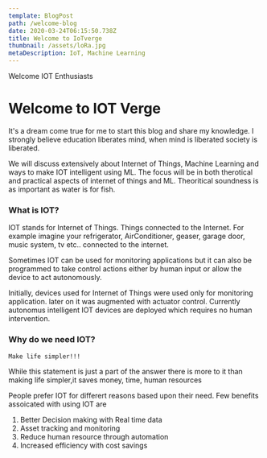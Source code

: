 ```yaml
---
template: BlogPost
path: /welcome-blog
date: 2020-03-24T06:15:50.738Z
title: Welcome to IoTverge
thumbnail: /assets/loRa.jpg
metaDescription: IoT, Machine Learning
---
```

Welcome IOT Enthusiasts

# Welcome to IOT Verge
It's a dream come true for me to start this blog and share my knowledge. I strongly believe education liberates  mind, when mind is liberated society is liberated. 

We will discuss extensively about  Internet of Things, Machine Learning and ways to make IOT intelligent using ML. The focus will be in both therotical and practical aspects of internet of things and ML. Theoritical soundness is as important as water is for fish. 

### What is IOT?
IOT stands for Internet of Things. Things connected to the Internet. For example imagine your refrigerator, AirConditioner, geaser, garage door, music system, tv etc.. connected to the internet. 

Sometimes IOT can be used for monitoring applications but it can also be programmed to take control actions  either by human input or allow the device to act autonomously.

Initially, devices used for Internet of Things were used only for monitoring application. later on it was augmented with actuator control. Currently autonomus intelligent IOT devices are deployed which requires no human intervention.

### Why do we need IOT?
    Make life simpler!!!
While this statement is just a part of the answer there is more to it than making life simpler,it saves money, time, human resources

 People prefer IOT for differert reasons based upon their need. Few benefits assoicated with using IOT are

1. Better Decision making with Real time data
2. Asset tracking and monitoring
3. Reduce human resource through automation
4. Increased efficiency with cost savings

